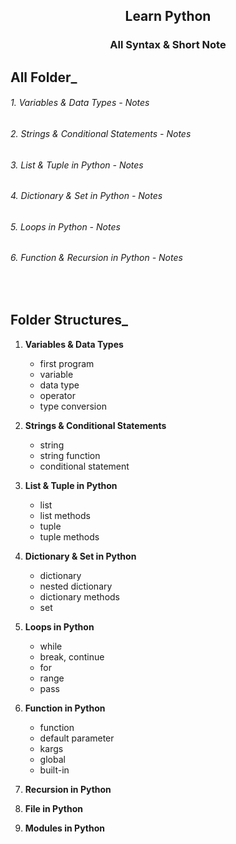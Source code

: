 <h2 align="center"> Learn Python </h2>

<h3 align="center"><a style="text-decoration:none" href="https://tamimiqbal.notion.site/All-Syntax-Short-Note-11ebf6be67d480dd86dada64b2cc6756?pvs=4">All Syntax & Short Note</a></h3>

## All Folder_

<h6> 1. Variables & Data Types - <a style="text-decoration:none" href="https://tamimiqbal.notion.site/1-Variables-Data-Types-2a283b0128cc47e39fa31fa13754c266?pvs=4" >Notes</a></h6>
<h6> 2. Strings & Conditional Statements - <a style="text-decoration:none" href="https://tamimiqbal.notion.site/2-Strings-Conditionals-f87143db09184e0799591beaa1ac484f?pvs=4" >Notes</a> </h6>
<h6> 3. List & Tuple in Python - <a style="text-decoration:none" href="https://tamimiqbal.notion.site/3-List-Tuples-4f6a435875554f5f88030459edf99c45?pvs=4" >Notes</a> </h6>

<h6>4. Dictionary & Set in Python - <a style="text-decoration:none" href="https://tamimiqbal.notion.site/4-Dictionary-Set-in-Python-74e85ebb55c94d71970ab4f2059e0982?pvs=4">Notes</a> </h6>
 

<h6>5. Loops in Python - <a style="text-decoration:none" href="https://tamimiqbal.notion.site/5-Loops-in-Python-11ebf6be67d48022b733ce346c608467?pvs=4">Notes</a> </h6>

<h6>6. Function & Recursion in Python - <a style="text-decoration:none" href="https://tamimiqbal.notion.site/6-Functions-Recursion-in-Python-11fbf6be67d480608ed3d3c9b6e053d4?pvs=4">Notes</a> </h6>

<br>

## Folder Structures_

1. **Variables & Data Types**
    - first program 
    - variable
    - data type 
    - operator
    - type conversion
2. **Strings & Conditional Statements**
    - string
    - string function
    - conditional statement
3. **List & Tuple in Python**
    - list
    - list methods
    - tuple
    - tuple methods
4. **Dictionary & Set in Python**
    - dictionary
    - nested dictionary
    - dictionary methods
    - set
5. **Loops in Python**
    - while
    - break, continue
    - for 
    - range
    - pass
6. **Function in Python**
    - function
    - default parameter
    - kargs
    - global
    - built-in
7. **Recursion in Python**




8. **File in Python**



9. **Modules in Python**
